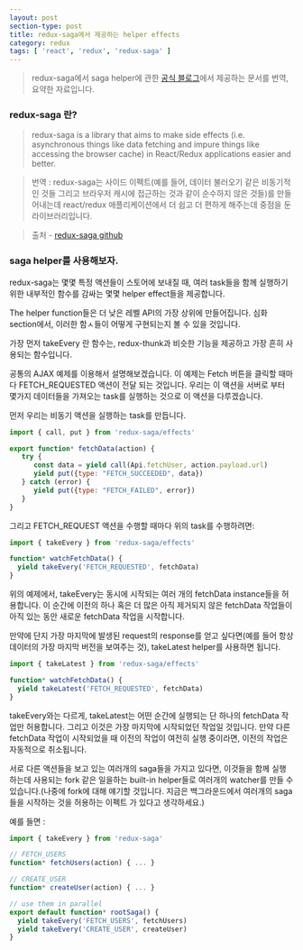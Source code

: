 ```yaml
---
layout: post
section-type: post
title: redux-saga에서 제공하는 helper effects
category: redux
tags: [ 'react', 'redux', 'redux-saga' ]
---
```


> redux-saga에서 saga helper에 관한 [공식 블로그](https://redux-saga.github.io/redux-saga/docs/basics/UsingSagaHelpers.html)에서 제공하는 문서를 번역, 요약한 자료입니다.

### redux-saga 란?

> redux-saga is a library that aims to make side effects (i.e. asynchronous things like data fetching and impure things like accessing the browser cache) in React/Redux applications easier and better.

> 번역 : redux-saga는 사이드 이펙트(예를 들어, 데이터 불러오기 같은 비동기적인 것들 그리고 브라우저 캐시에 접근하는 것과 같이 순수하지 않은 것들)를 만들어내는데 react/redux 애플리케이션에서 더 쉽고 더 편하게 해주는데 중점을 둔 라이브러리입니다.

> 출처 - [redux-saga github](https://github.com/redux-saga/redux-saga)


### saga helper를 사용해보자.

redux-saga는 몇몇 특정 액션들이 스토어에 보내질 때, 여러 task들을 함께 실행하기 위한 내부적인 함수를 감싸는 몇몇 helper effect들을 제공합니다.  

The helper function들은 더 낮은 레벨 API의 가장 상위에 만들어집니다. 심화 section에서, 이러한 함ㅅ들이 어떻게 구현되는지 볼 수 있을 것입니다.

가장 먼저 takeEvery 란 함수는, redux-thunk과 비슷한 기능을 제공하고 가장 흔히 사용되는 함수입니다.

공통의 AJAX 예제를 이용해서 설명해보겠습니다. 이 예제는 Fetch 버튼을 클릭할 때마다  FETCH_REQUESTED 액션이 전달 되는 것입니다. 우리는 이 액션을 서버로 부터 몇가지 데이터들을 가져오는 task를 실행하는 것으로 이 액션을 다루겠습니다.  

먼저 우리는 비동기 액션을 실행하는 task를 만듭니다.
``` js
import { call, put } from 'redux-saga/effects'

export function* fetchData(action) {
   try {
      const data = yield call(Api.fetchUser, action.payload.url)
      yield put({type: "FETCH_SUCCEEDED", data})
   } catch (error) {
      yield put({type: "FETCH_FAILED", error})
   }
}
```

그리고 FETCH_REQUEST 액션을 수행할 때마다 위의 task를 수행하려면:

``` js
import { takeEvery } from 'redux-saga/effects'

function* watchFetchData() {
  yield takeEvery('FETCH_REQUESTED', fetchData)
}
```

위의 예제에서, takeEvery는 동시에 시작되는 여러 개의 fetchData instance들을 허용합니다. 이 순간에 이전의 하나 혹은 더 많은 아직 제거되지 않은 fetchData 작업들이 아직 있는 동안 새로운 fetchData 작업을 시작합니다.

만약에 단지 가장 마지막에 발생된 request의 response를 얻고 싶다면(예를 들어 항상 데이터의 가장 마지막 버전을 보여주는 것), takeLatest helper를 사용하면 됩니다.  

``` js
import { takeLatest } from 'redux-saga/effects'

function* watchFetchData() {
  yield takeLatest('FETCH_REQUESTED', fetchData)
}
```

takeEvery와는 다르게, takeLatest는 어떤 순간에 실행되는 단 하나의 fetchData 작업만 허용합니다. 그리고 이것은 가장 마지막에 시작되었던 작업일 것입니다. 만약 다른 fetchData 작업이 시작되었을 때 이전의 작업이 여전히 실행 중이라면, 이전의 작업은 자동적으로 취소됩니다.  

서로 다른 액션들을 보고 있는 여러개의 saga들을 가지고 있다면, 이것들을 함께 실행하는데 사용되는 fork 같은 일을하는 built-in helper들로 여러개의 watcher를 만들 수 있습니다.(나중에 fork에 대해 얘기할 것입니다. 지금은 백그라운드에서 여러개의 saga들을 시작하는 것을 허용하는 이펙트 가 있다고 생각하세요.)

예를 들면 :

``` js
import { takeEvery } from 'redux-saga'

// FETCH_USERS
function* fetchUsers(action) { ... }

// CREATE_USER
function* createUser(action) { ... }

// use them in parallel
export default function* rootSaga() {
  yield takeEvery('FETCH_USERS', fetchUsers)
  yield takeEvery('CREATE_USER', createUser)
}
```

